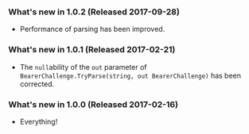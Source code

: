 ### What's new in 1.0.2 (Released 2017-09-28)

* Performance of parsing has been improved.

### What's new in 1.0.1 (Released 2017-02-21)

* The `null`ability of the `out` parameter of `BearerChallenge.TryParse(string, out BearerChallenge)` has been corrected.

### What's new in 1.0.0 (Released 2017-02-16)

* Everything!
